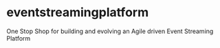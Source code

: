 # eventstreamingplatform
One Stop Shop for building and evolving an Agile driven Event Streaming Platform
